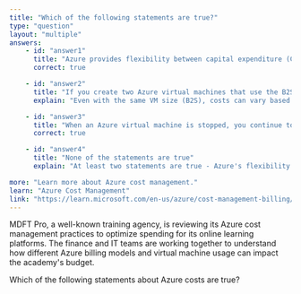 ```yaml
---
title: "Which of the following statements are true?"
type: "question"
layout: "multiple"
answers:
    - id: "answer1"
      title: "Azure provides flexibility between capital expenditure (CapEx) and operational expenditure (OpEx)"
      correct: true

    - id: "answer2"
      title: "If you create two Azure virtual machines that use the B2S size, each virtual machine will always generate the same monthly costs"
      explain: "Even with the same VM size (B2S), costs can vary based on factors like region, operating system type, storage configuration, and usage patterns. Two identical-sized VMs may have different costs."

    - id: "answer3"
      title: "When an Azure virtual machine is stopped, you continue to pay storage costs associated with the virtual machine"
      correct: true

    - id: "answer4"
      title: "None of the statements are true"
      explain: "At least two statements are true - Azure's flexibility between CapEx and OpEx models, and the continued storage costs for stopped VMs."

more: "Learn more about Azure cost management."
learn: "Azure Cost Management"
link: "https://learn.microsoft.com/en-us/azure/cost-management-billing/costs/overview-cost-management"
---
```

MDFT Pro, a well-known training agency, is reviewing its Azure cost management practices to optimize spending for its online learning platforms. The finance and IT teams are working together to understand how different Azure billing models and virtual machine usage can impact the academy's budget.

Which of the following statements about Azure costs are true?
